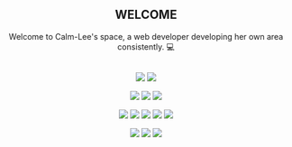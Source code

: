 <div align=center>
  <b><h2>WELCOME </h2></b>
Welcome to Calm-Lee's space, a web developer developing her own area consistently. 💻
<br><br>
  <p align="center">
  <img src="https://img.shields.io/badge/JavaScript-F7DF1E?style=flat-square&logo=JavaScript&logoColor=white"/>
  <img src="https://img.shields.io/badge/TypeScript-007ACC?style=flat-square&logo=typescript&logoColor=white"/>
  </p>
  <p align="center">
  <img src="https://img.shields.io/badge/React-61DAFB?style=flat-square&logo=React&logoColor=white">
  <img src="https://img.shields.io/badge/next.js-000000?style=flat-square&logo=nextdotjs&logoColor=white">
  <img src="https://img.shields.io/badge/Vue.js-35495E?style=for-the-badge&logo=vuedotjs&logoColor=4FC08D">
  </p>
     <p align="center">
  <img src="https://img.shields.io/badge/HTML-E34F26?style=flat-square&logo=HTML&logoColor=white"/>
  <img src="https://img.shields.io/badge/CSS-1572B6?style=flat-square&logo=CSS&logoColor=white"/>
  <img src="https://img.shields.io/badge/Tailwind_CSS-grey?style=for-the-badge&logo=tailwind-css&logoColor=38B2AC"/>
  <img src="https://img.shields.io/badge/Bootstrap-7952B3?style=flat-square&logo=Bootstrap&logoColor=white"/>
  <img src="https://img.shields.io/badge/jQuery-0769AD?style=flat-square&logo=jquery&logoColor=white"/>
</p>
<p align="center">
  <img src="https://img.shields.io/badge/Git-F05032?style=flat-square&logo=Git&logoColor=white"/>
  <img src="https://img.shields.io/badge/AWS-0052CC?style=flat-square&logo=AmazonAWS&logoColor=white"/>
  <img src="https://img.shields.io/badge/Linux-FCC624?style=flat-square&logo=Linux&logoColor=white"/>
</p>
</div>
<!--
**calm-lee/calm-lee** is a ✨ _special_ ✨ repository because its `README.md` (this file) appears on your GitHub profile.

Here are some ideas to get you started:

- 🔭 I’m currently working on ...
- 🌱 I’m currently learning ...
- 👯 I’m looking to collaborate on ...
- 🤔 I’m looking for help with ...
- 💬 Ask me about ...
- 📫 How to reach me: ...
- 😄 Pronouns: ...
- ⚡ Fun fact: ...
-->
